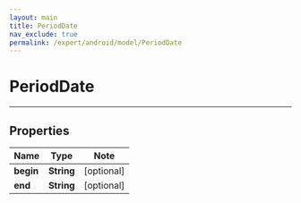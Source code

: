 ```yaml
---
layout: main
title: PeriodDate
nav_exclude: true
permalink: /expert/android/model/PeriodDate
---
```


# PeriodDate

---

## Properties

Name | Type | Note
---- | ---- | ----
**begin** | **String** | [optional] 
**end** | **String** | [optional] 

